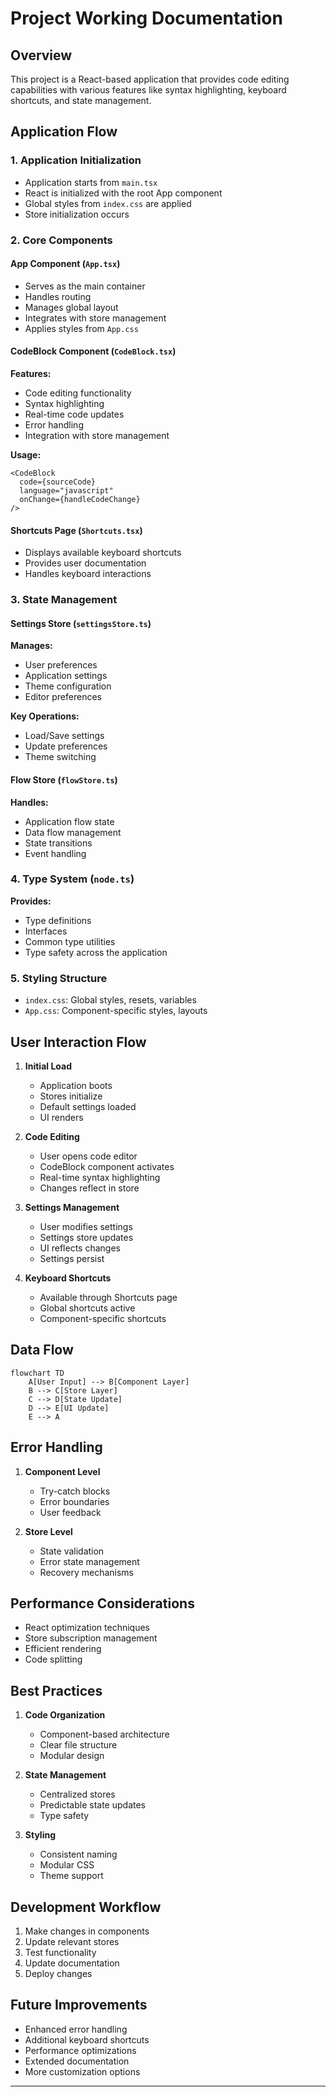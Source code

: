 # Project Working Documentation

## Overview
This project is a React-based application that provides code editing capabilities with various features like syntax highlighting, keyboard shortcuts, and state management.

## Application Flow

### 1. Application Initialization
- Application starts from `main.tsx`
- React is initialized with the root App component
- Global styles from `index.css` are applied
- Store initialization occurs

### 2. Core Components

#### App Component (`App.tsx`)
- Serves as the main container
- Handles routing
- Manages global layout
- Integrates with store management
- Applies styles from `App.css`

#### CodeBlock Component (`CodeBlock.tsx`)
**Features:**
- Code editing functionality
- Syntax highlighting
- Real-time code updates
- Error handling
- Integration with store management

**Usage:**
```tsx
<CodeBlock
  code={sourceCode}
  language="javascript"
  onChange={handleCodeChange}
/>
```

#### Shortcuts Page (`Shortcuts.tsx`)
- Displays available keyboard shortcuts
- Provides user documentation
- Handles keyboard interactions

### 3. State Management

#### Settings Store (`settingsStore.ts`)
**Manages:**
- User preferences
- Application settings
- Theme configuration
- Editor preferences

**Key Operations:**
- Load/Save settings
- Update preferences
- Theme switching

#### Flow Store (`flowStore.ts`)
**Handles:**
- Application flow state
- Data flow management
- State transitions
- Event handling

### 4. Type System (`node.ts`)
**Provides:**
- Type definitions
- Interfaces
- Common type utilities
- Type safety across the application

### 5. Styling Structure
- `index.css`: Global styles, resets, variables
- `App.css`: Component-specific styles, layouts

## User Interaction Flow

1. **Initial Load**
   - Application boots
   - Stores initialize
   - Default settings loaded
   - UI renders

2. **Code Editing**
   - User opens code editor
   - CodeBlock component activates
   - Real-time syntax highlighting
   - Changes reflect in store

3. **Settings Management**
   - User modifies settings
   - Settings store updates
   - UI reflects changes
   - Settings persist

4. **Keyboard Shortcuts**
   - Available through Shortcuts page
   - Global shortcuts active
   - Component-specific shortcuts

## Data Flow

```mermaid
flowchart TD
    A[User Input] --> B[Component Layer]
    B --> C[Store Layer]
    C --> D[State Update]
    D --> E[UI Update]
    E --> A
```

## Error Handling
1. **Component Level**
   - Try-catch blocks
   - Error boundaries
   - User feedback

2. **Store Level**
   - State validation
   - Error state management
   - Recovery mechanisms

## Performance Considerations
- React optimization techniques
- Store subscription management
- Efficient rendering
- Code splitting

## Best Practices
1. **Code Organization**
   - Component-based architecture
   - Clear file structure
   - Modular design

2. **State Management**
   - Centralized stores
   - Predictable state updates
   - Type safety

3. **Styling**
   - Consistent naming
   - Modular CSS
   - Theme support

## Development Workflow
1. Make changes in components
2. Update relevant stores
3. Test functionality
4. Update documentation
5. Deploy changes

## Future Improvements
- Enhanced error handling
- Additional keyboard shortcuts
- Performance optimizations
- Extended documentation
- More customization options



---

